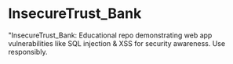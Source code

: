 # InsecureTrust_Bank
"InsecureTrust_Bank: Educational repo demonstrating web app vulnerabilities like SQL injection &amp; XSS for security awareness. Use responsibly.

